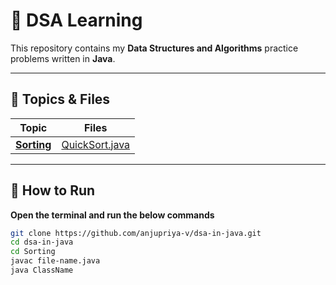 # 🌱 DSA Learning

This repository contains my **Data Structures and Algorithms** practice problems written in **Java**.

---

## 📂 Topics & Files

| Topic        | Files |
|--------------|-------|
| **[Sorting](Sorting/)** | [QuickSort.java](Sorting/QuickSort.java) |

---

## 🚀 How to Run

 **Open the terminal and run the below commands**
   ```bash
   git clone https://github.com/anjupriya-v/dsa-in-java.git
   cd dsa-in-java
   cd Sorting
   javac file-name.java
   java ClassName
   ```
